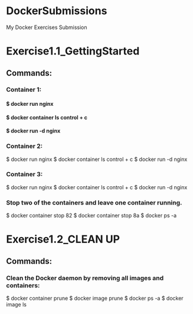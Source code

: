 # DockerSubmissions
My Docker Exercises Submission
# Exercise1.1_GettingStarted
## Commands: 
### Container 1:
#### $ docker run nginx
#### $ docker container ls control + c
#### $ docker run -d nginx

### Container 2:
$ docker run nginx
$ docker container ls 
control + c
$ docker run -d nginx

### Container 3:
$ docker run nginx
$ docker container ls 
control + c
$ docker run -d nginx

### Stop two of the containers and leave one container running.
$ docker container stop 82
$ docker container stop 8a
$ docker ps -a

# Exercise1.2_CLEAN UP
## Commands:
### Clean the Docker daemon by removing all images and containers:
$ docker container prune
$ docker image prune
$ docker ps -a
$ docker image ls
